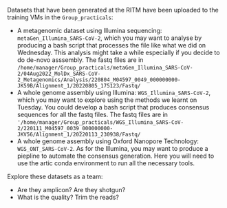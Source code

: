 Datasets that have been generated at the RITM have been uploaded to the training VMs in the ```Group_practicals```:
+ A metagenomic dataset using Illumina sequencing: ```metaGen_Illumina_SARS-CoV-2```, which you may want to analyse by producing a bash script that processes the file like what we did on Wednesday. This analysis might take a while especially if you decide to do de-novo asssembly. The fastq files are in ```/home/manager/Group_practicals/metaGen_Illumina_SARS-CoV-2/04Aug2022_MolDx_SARS-CoV-2_Metagenomics/Analysis/220804_M04597_0049_000000000-JK59B/Alignment_1/20220805_175123/Fastq/```
+ A whole genome assembly using Illumina: ```WGS_Illumina_SARS-CoV-2```, which you may want to explore using the methods we learnt on Tuesday. You could develop a bash script that produces consensus sequences for all the fastq files. The fastq files are in ```'/home/manager/Group_practicals/WGS_Illumina_SARS-CoV-2/220111_M04597_0039_000000000-JKV56/Alignment_1/20220113_230938/Fastq/```
+ A whole genome assembly using Oxford Nanopore Technology: ```WGS_ONT_SARS-CoV-2```. As for the Illumina, you may want to produce a piepline to automate the consensus generation. Here you will need to use the artic conda environment to run all the necessary tools.

Explore these datasets as a team: 
+ Are they amplicon? Are they shotgun? 
+ What is the quality? Trim the reads?


